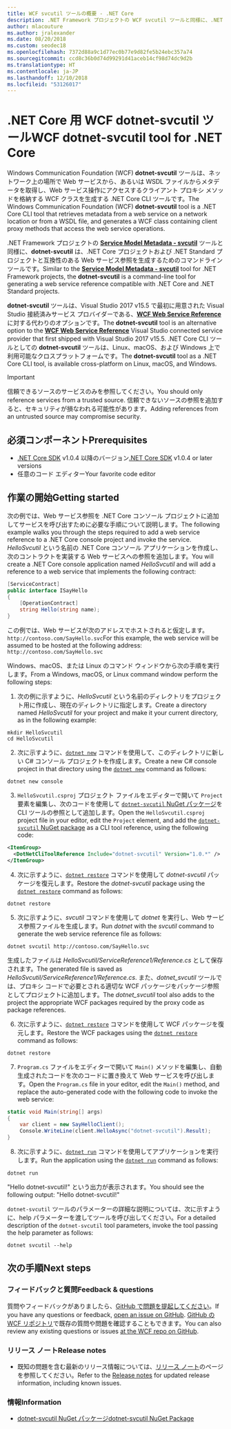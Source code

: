```yaml
---
title: WCF svcutil ツールの概要 - .NET Core
description: .NET Framework プロジェクトの WCF svcutil ツールと同様に、.NET Core プロジェクトと ASP.NET Core プロジェクトの機能を追加する Microsoft WCF dotnet-svcutil ツールの概要。
author: mlacouture
ms.author: jralexander
ms.date: 08/20/2018
ms.custom: seodec18
ms.openlocfilehash: 7372d88a9c1d77ec0b77e9d82fe5b24ebc357a74
ms.sourcegitcommit: ccd8c36b0d74d99291d41aceb14cf98d74dc9d2b
ms.translationtype: HT
ms.contentlocale: ja-JP
ms.lasthandoff: 12/10/2018
ms.locfileid: "53126017"
---
```

# <a name="wcf-dotnet-svcutil-tool-for-net-core"></a><span data-ttu-id="1a0b9-103">.NET Core 用 WCF dotnet-svcutil ツール</span><span class="sxs-lookup"><span data-stu-id="1a0b9-103">WCF dotnet-svcutil tool for .NET Core</span></span>

<span data-ttu-id="1a0b9-104">Windows Communication Foundation (WCF) **dotnet-svcutil** ツールは、ネットワーク上の場所で Web サービスから、あるいは WSDL ファイルからメタデータを取得し、Web サービス操作にアクセスするクライアント プロキシ メソッドを格納する WCF クラスを生成する .NET Core CLI ツールです。</span><span class="sxs-lookup"><span data-stu-id="1a0b9-104">The Windows Communication Foundation (WCF) **dotnet-svcutil** tool is a .NET Core CLI tool that retrieves metadata from a web service on a network location or from a WSDL file, and generates a WCF class containing client proxy methods that access the web service operations.</span></span>

<span data-ttu-id="1a0b9-105">.NET Framework プロジェクトの [**Service Model Metadata - svcutil**](../../framework/wcf/servicemodel-metadata-utility-tool-svcutil-exe.md) ツールと同様に、**dotnet-svcutil** は、.NET Core プロジェクトおよび .NET Standard プロジェクトと互換性のある Web サービス参照を生成するためのコマンドライン ツールです。</span><span class="sxs-lookup"><span data-stu-id="1a0b9-105">Similar to the [**Service Model Metadata - svcutil**](../../framework/wcf/servicemodel-metadata-utility-tool-svcutil-exe.md) tool for .NET Framework projects, the **dotnet-svcutil** is a command-line tool for generating a web service reference compatible with .NET Core and .NET Standard projects.</span></span>

<span data-ttu-id="1a0b9-106">**dotnet-svcutil** ツールは、Visual Studio 2017 v15.5 で最初に用意された Visual Studio 接続済みサービス プロバイダーである、[**WCF Web Service Reference**](wcf-web-service-reference-guide.md) に対する代わりのオプションです。</span><span class="sxs-lookup"><span data-stu-id="1a0b9-106">The **dotnet-svcutil** tool is an alternative option to the [**WCF Web Service Reference**](wcf-web-service-reference-guide.md) Visual Studio connected service provider that first shipped with Visual Studio 2017 v15.5.</span></span> <span data-ttu-id="1a0b9-107">.NET Core CLI ツールとしての **dotnet-svcutil** ツールは、Linux、macOS、および Windows 上で利用可能なクロスプラットフォームです。</span><span class="sxs-lookup"><span data-stu-id="1a0b9-107">The **dotnet-svcutil** tool as a .NET Core CLI tool, is available cross-platform on Linux, macOS, and Windows.</span></span>

> [!IMPORTANT]
> <span data-ttu-id="1a0b9-108">信頼できるソースのサービスのみを参照してください。</span><span class="sxs-lookup"><span data-stu-id="1a0b9-108">You should only reference services from a trusted source.</span></span> <span data-ttu-id="1a0b9-109">信頼できないソースの参照を追加すると、セキュリティが損なわれる可能性があります。</span><span class="sxs-lookup"><span data-stu-id="1a0b9-109">Adding references from an untrusted source may compromise security.</span></span>

## <a name="prerequisites"></a><span data-ttu-id="1a0b9-110">必須コンポーネント</span><span class="sxs-lookup"><span data-stu-id="1a0b9-110">Prerequisites</span></span>

* <span data-ttu-id="1a0b9-111">[.NET Core SDK](https://dotnet.microsoft.com/download) v1.0.4 以降のバージョン</span><span class="sxs-lookup"><span data-stu-id="1a0b9-111">[.NET Core SDK](https://dotnet.microsoft.com/download) v1.0.4 or later versions</span></span>
* <span data-ttu-id="1a0b9-112">任意のコード エディター</span><span class="sxs-lookup"><span data-stu-id="1a0b9-112">Your favorite code editor</span></span>

## <a name="getting-started"></a><span data-ttu-id="1a0b9-113">作業の開始</span><span class="sxs-lookup"><span data-stu-id="1a0b9-113">Getting started</span></span>

<span data-ttu-id="1a0b9-114">次の例では、Web サービス参照を .NET Core コンソール プロジェクトに追加してサービスを呼び出すために必要な手順について説明します。</span><span class="sxs-lookup"><span data-stu-id="1a0b9-114">The following example walks you through the steps required to add a web service reference to a .NET Core console project and invoke the service.</span></span> <span data-ttu-id="1a0b9-115">_HelloSvcutil_ という名前の .NET Core コンソール アプリケーションを作成し、次のコントラクトを実装する Web サービスへの参照を追加します。</span><span class="sxs-lookup"><span data-stu-id="1a0b9-115">You will create a .NET Core console application named _HelloSvcutil_ and will add a reference to a web service that implements the following contract:</span></span>

```csharp
[ServiceContract]
public interface ISayHello
{
    [OperationContract]
    string Hello(string name);
}
```

<span data-ttu-id="1a0b9-116">この例では、Web サービスが次のアドレスでホストされると仮定します。`http://contoso.com/SayHello.svc`</span><span class="sxs-lookup"><span data-stu-id="1a0b9-116">For this example, the web service will be assumed to be hosted at the following address: `http://contoso.com/SayHello.svc`</span></span>

<span data-ttu-id="1a0b9-117">Windows、macOS、または Linux のコマンド ウィンドウから次の手順を実行します。</span><span class="sxs-lookup"><span data-stu-id="1a0b9-117">From a Windows, macOS, or Linux command window perform the following steps:</span></span>

1. <span data-ttu-id="1a0b9-118">次の例に示すように、_HelloSvcutil_ という名前のディレクトリをプロジェクト用に作成し、現在のディレクトリに指定します。</span><span class="sxs-lookup"><span data-stu-id="1a0b9-118">Create a directory named _HelloSvcutil_ for your project and make it your current directory, as in the following example:</span></span>

```console
mkdir HelloSvcutil
cd HelloSvcutil
```

2. <span data-ttu-id="1a0b9-119">次に示すように、[`dotnet new`](../tools/dotnet-new.md) コマンドを使用して、このディレクトリに新しい C# コンソール プロジェクトを作成します。</span><span class="sxs-lookup"><span data-stu-id="1a0b9-119">Create a new C# console project in that directory using the [`dotnet new`](../tools/dotnet-new.md) command as follows:</span></span>

```console
dotnet new console
```

3. <span data-ttu-id="1a0b9-120">`HelloSvcutil.csproj` プロジェクト ファイルをエディターで開いて `Project` 要素を編集し、次のコードを使用して [`dotnet-svcutil` NuGet パッケージ](https://nuget.org/packages/dotnet-svcutil)を CLI ツールの参照として追加します。</span><span class="sxs-lookup"><span data-stu-id="1a0b9-120">Open the `HelloSvcutil.csproj` project file in your editor, edit the `Project` element, and add the [`dotnet-svcutil` NuGet package](https://nuget.org/packages/dotnet-svcutil) as a CLI tool reference, using the following code:</span></span>

```xml
<ItemGroup>
  <DotNetCliToolReference Include="dotnet-svcutil" Version="1.0.*" />
</ItemGroup>
```

4. <span data-ttu-id="1a0b9-121">次に示すように、[`dotnet restore`](../tools/dotnet-restore.md) コマンドを使用して _dotnet-svcutil_ パッケージを復元します。</span><span class="sxs-lookup"><span data-stu-id="1a0b9-121">Restore the _dotnet-svcutil_ package using the [`dotnet restore`](../tools/dotnet-restore.md) command as follows:</span></span>

```console
dotnet restore
```

5. <span data-ttu-id="1a0b9-122">次に示すように、_svcutil_ コマンドを使用して _dotnet_ を実行し、Web サービス参照ファイルを生成します。</span><span class="sxs-lookup"><span data-stu-id="1a0b9-122">Run _dotnet_ with the _svcutil_ command to generate the web service reference file as follows:</span></span>

```console
dotnet svcutil http://contoso.com/SayHello.svc
```
<span data-ttu-id="1a0b9-123">生成したファイルは _HelloSvcutil/ServiceReference1/Reference.cs_ として保存されます。</span><span class="sxs-lookup"><span data-stu-id="1a0b9-123">The generated file is saved as _HelloSvcutil/ServiceReference1/Reference.cs_.</span></span> <span data-ttu-id="1a0b9-124">また、_dotnet_svcutil_ ツールでは、プロキシ コードで必要とされる適切な WCF パッケージをパッケージ参照としてプロジェクトに追加します。</span><span class="sxs-lookup"><span data-stu-id="1a0b9-124">The _dotnet_svcutil_ tool also adds to the project the appropriate WCF packages required by the proxy code as package references.</span></span>

6. <span data-ttu-id="1a0b9-125">次に示すように、[`dotnet restore`](../tools/dotnet-restore.md) コマンドを使用して WCF パッケージを復元します。</span><span class="sxs-lookup"><span data-stu-id="1a0b9-125">Restore the WCF packages using the [`dotnet restore`](../tools/dotnet-restore.md) command as follows:</span></span>

```console
dotnet restore
```

7. <span data-ttu-id="1a0b9-126">`Program.cs` ファイルをエディターで開いて `Main()` メソッドを編集し、自動生成されたコードを次のコードに置き換えて Web サービスを呼び出します。</span><span class="sxs-lookup"><span data-stu-id="1a0b9-126">Open the `Program.cs` file in your editor, edit the `Main()` method, and replace the auto-generated code with the following code to invoke the web service:</span></span>

```csharp
static void Main(string[] args)
{
    var client = new SayHelloClient();
    Console.WriteLine(client.HelloAsync("dotnet-svcutil").Result);
}
```

8. <span data-ttu-id="1a0b9-127">次に示すように、[`dotnet run`](../tools/dotnet-run.md) コマンドを使用してアプリケーションを実行します。</span><span class="sxs-lookup"><span data-stu-id="1a0b9-127">Run the application using the [`dotnet run`](../tools/dotnet-run.md) command as follows:</span></span>

```console
dotnet run
```
<span data-ttu-id="1a0b9-128">"Hello dotnet-svcutil!" という出力が表示されます。</span><span class="sxs-lookup"><span data-stu-id="1a0b9-128">You should see the following output: "Hello dotnet-svcutil!"</span></span>

<span data-ttu-id="1a0b9-129">`dotnet-svcutil` ツールのパラメーターの詳細な説明については、次に示すように、help パラメーターを渡してツールを呼び出してください。</span><span class="sxs-lookup"><span data-stu-id="1a0b9-129">For a detailed description of the `dotnet-svcutil` tool parameters, invoke the tool passing the help parameter as follows:</span></span>

```console
dotnet svcutil --help
```

## <a name="next-steps"></a><span data-ttu-id="1a0b9-130">次の手順</span><span class="sxs-lookup"><span data-stu-id="1a0b9-130">Next steps</span></span>

### <a name="feedback--questions"></a><span data-ttu-id="1a0b9-131">フィードバックと質問</span><span class="sxs-lookup"><span data-stu-id="1a0b9-131">Feedback & questions</span></span>

<span data-ttu-id="1a0b9-132">質問やフィードバックがありましたら、[GitHub で問題を提起してください](https://github.com/dotnet/wcf/issues/new)。</span><span class="sxs-lookup"><span data-stu-id="1a0b9-132">If you have any questions or feedback, [open an issue on GitHub](https://github.com/dotnet/wcf/issues/new).</span></span> <span data-ttu-id="1a0b9-133">[GitHub の WCF リポジトリ](https://github.com/dotnet/wcf/issues?utf8=%E2%9C%93&q=is:issue%20label:tooling)で既存の質問や問題を確認することもできます。</span><span class="sxs-lookup"><span data-stu-id="1a0b9-133">You can also review any existing questions or issues [at the WCF repo on GitHub](https://github.com/dotnet/wcf/issues?utf8=%E2%9C%93&q=is:issue%20label:tooling).</span></span>

### <a name="release-notes"></a><span data-ttu-id="1a0b9-134">リリース ノート</span><span class="sxs-lookup"><span data-stu-id="1a0b9-134">Release notes</span></span>

* <span data-ttu-id="1a0b9-135">既知の問題を含む最新のリリース情報については、[リリース ノート](https://github.com/dotnet/wcf/blob/master/release-notes/dotnet-svcutil-notes.md)のページを参照してください。</span><span class="sxs-lookup"><span data-stu-id="1a0b9-135">Refer to the [Release notes](https://github.com/dotnet/wcf/blob/master/release-notes/dotnet-svcutil-notes.md) for updated release information, including known issues.</span></span>

### <a name="information"></a><span data-ttu-id="1a0b9-136">情報</span><span class="sxs-lookup"><span data-stu-id="1a0b9-136">Information</span></span>

* [<span data-ttu-id="1a0b9-137">dotnet-svcutil NuGet パッケージ</span><span class="sxs-lookup"><span data-stu-id="1a0b9-137">dotnet-svcutil NuGet Package</span></span>](https://nuget.org/packages/dotnet-svcutil)

